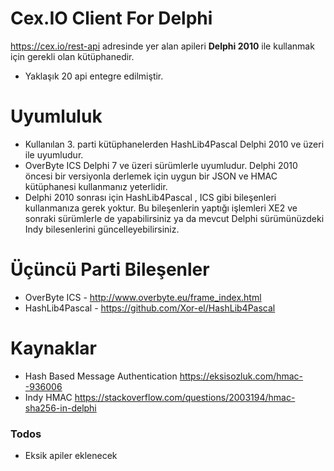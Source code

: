 # Cex.IO Client For Delphi

https://cex.io/rest-api adresinde yer alan apileri **Delphi 2010** ile kullanmak için gerekli olan kütüphanedir.

  - Yaklaşık 20 api entegre edilmiştir.
  # Uyumluluk

  - Kullanılan 3. parti kütüphanelerden HashLib4Pascal Delphi 2010 ve üzeri ile uyumludur.
  - OverByte ICS Delphi 7 ve üzeri sürümlerle uyumludur. Delphi 2010 öncesi bir versiyonla derlemek için uygun bir JSON ve HMAC kütüphanesi kullanmanız yeterlidir.
  - Delphi 2010 sonrası için HashLib4Pascal , ICS gibi bileşenleri kullanmanıza gerek yoktur. Bu bileşenlerin yaptığı işlemleri XE2 ve sonraki sürümlerle de yapabilirsiniz ya da mevcut Delphi sürümünüzdeki Indy bilesenlerini güncelleyebilirsiniz.

# Üçüncü Parti Bileşenler
  - OverByte ICS - http://www.overbyte.eu/frame_index.html
  - HashLib4Pascal - https://github.com/Xor-el/HashLib4Pascal

# Kaynaklar

- Hash Based Message Authentication https://eksisozluk.com/hmac--936006
- Indy HMAC https://stackoverflow.com/questions/2003194/hmac-sha256-in-delphi
  
### Todos

 - Eksik apiler eklenecek
